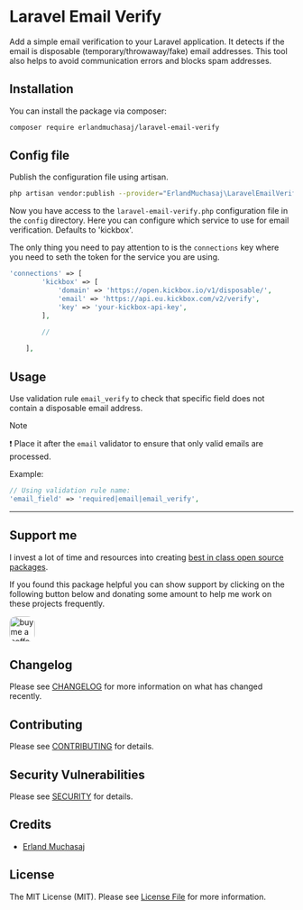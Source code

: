 # Laravel Email Verify

Add a simple email verification to your Laravel application.
It detects if the email is disposable  (temporary/throwaway/fake) email addresses.
This tool also helps to avoid communication errors and blocks spam addresses.

## Installation

You can install the package via composer:

```bash
composer require erlandmuchasaj/laravel-email-verify
```

## Config file
Publish the configuration file using artisan.

```bash
php artisan vendor:publish --provider="ErlandMuchasaj\LaravelEmailVerify\EmailVerifyServiceProvider"
```

Now you have access to the `laravel-email-verify.php` configuration file in the `config` directory. Here you can 
 configure which service to use for email verification. Defaults to 'kickbox'.

The only thing you need to pay attention to is the  `connections` key where you need to seth the token for the service you are using.

```php
'connections' => [
        'kickbox' => [
            'domain' => 'https://open.kickbox.io/v1/disposable/',
            'email' => 'https://api.eu.kickbox.com/v2/verify',
            'key' => 'your-kickbox-api-key',
        ],
        
        //

    ],
```


## Usage
Use validation rule `email_verify` to check that specific field does not contain a disposable email address.

> [!NOTE]
> ❗ Place it after the `email` validator to ensure that only valid emails are processed.

Example:

```php
// Using validation rule name:
'email_field' => 'required|email|email_verify',
```

---

## Support me

I invest a lot of time and resources into creating [best in class open source packages](https://github.com/erlandmuchasaj?tab=repositories).

If you found this package helpful you can show support by clicking on the following button below and donating some amount to help me work on these projects frequently.

<a href="https://www.buymeacoffee.com/erland" target="_blank">
    <img src="https://www.buymeacoffee.com/assets/img/guidelines/download-assets-2.svg" style="height: 45px; border-radius: 12px" alt="buy me a coffee"/>
</a>

## Changelog

Please see [CHANGELOG](CHANGELOG.md) for more information on what has changed recently.

## Contributing

Please see [CONTRIBUTING](CONTRIBUTING.md) for details.

## Security Vulnerabilities

Please see [SECURITY](SECURITY.md) for details.

## Credits

- [Erland Muchasaj](https://github.com/erlandmuchasaj)

## License

The MIT License (MIT). Please see [License File](LICENSE.md) for more information.

